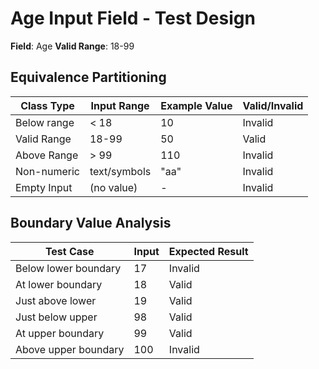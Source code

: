 # Age Input Field - Test Design  

**Field**: Age
**Valid Range**: 18-99

## Equivalence Partitioning

| Class Type  | Input Range  | Example Value | Valid/Invalid | 
|-------------|--------------|---------------|---------------|
| Below range | < 18         | 10            |  Invalid      |
| Valid Range | 18-99        | 50            |  Valid        |
| Above Range | > 99         | 110           |  Invalid      |
| Non-numeric | text/symbols | "aa"          |  Invalid      |
| Empty Input | (no value)   | -             |  Invalid      |

## Boundary Value Analysis

| Test Case             | Input    | Expected Result |
|-----------------------|----------|-----------------|
| Below lower boundary  | 17       | Invalid         |
| At lower boundary     | 18       | Valid           |
| Just above lower      | 19       | Valid           |
| Just below upper      | 98       | Valid           |
| At upper boundary     | 99       | Valid           |
| Above upper boundary  | 100      | Invalid         |
